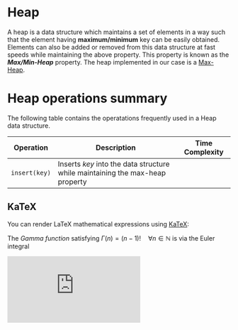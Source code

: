 # Heap

A heap is a data structure which maintains a set of elements in a way such that the element having **maximum/minimum** key can be easily obtained. Elements can also be added or removed from this data structure at fast speeds while maintaining the above property. This property is known as the ***Max/Min-Heap*** property. The heap implemented in our case is a <u>Max-Heap</u>.

# Heap operations summary

The following table contains the operatations frequently used in a Heap data structure.

|Operation|Description|Time Complexity|
|----------------|-------------------------------|-----------------------------|
`insert(key)`| Inserts *key* into the data structure while maintaining the max-heap property|

## KaTeX

You can render LaTeX mathematical expressions using [KaTeX](https://khan.github.io/KaTeX/):

The *Gamma function* satisfying $\Gamma(n) = (n-1)!\quad\forall n\in\mathbb N$ is via the Euler integral

![equation](https://latex.codecogs.com/png.latex?5&plus;5)
